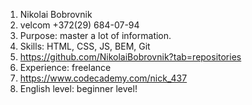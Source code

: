 1. Nikolai Bobrovnik
2. velcom +372(29) 684-07-94
3. Purpose: master a lot of information.
4. Skills: HTML, CSS, JS, BEM, Git
5. https://github.com/NikolaiBobrovnik?tab=repositories
6. Experience: freelance
7. https://www.codecademy.com/nick_437
8. English level: beginner level!
